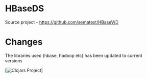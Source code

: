 # HBaseDS
Source project - https://github.com/sematext/HBaseWD

# Changes
The libraries used (hbase, hadoop etc) has been updated to current versions

[![Clojars Project](http://clojars.org/com.shash.hbase.ds/hbase-ds/latest-version.svg)]